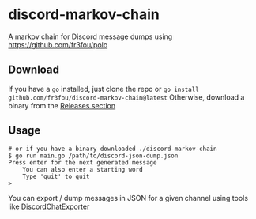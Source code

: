 # discord-markov-chain

A markov chain for Discord message dumps using https://github.com/fr3fou/polo

## Download

If you have a `go` installed, just clone the repo or `go install github.com/fr3fou/discord-markov-chain@latest`
Otherwise, download a binary from the [Releases section](https://github.com/fr3fou/discord-markov-chain/releases)

## Usage

```shell
# or if you have a binary downloaded ./discord-markov-chain
$ go run main.go /path/to/discord-json-dump.json
Press enter for the next generated message
	You can also enter a starting word
	Type 'quit' to quit
>
```

You can export / dump messages in JSON for a given channel using tools
like [DiscordChatExporter](https://github.com/Tyrrrz/DiscordChatExporter)
